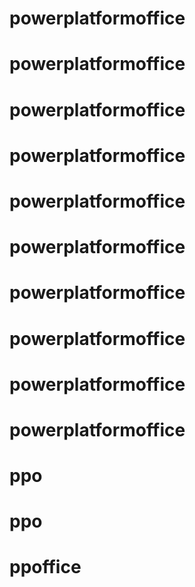 # powerplatformoffice
# powerplatformoffice
# powerplatformoffice
# powerplatformoffice
# powerplatformoffice
# powerplatformoffice
# powerplatformoffice
# powerplatformoffice
# powerplatformoffice
# powerplatformoffice
# ppo
# ppo
# ppoffice
